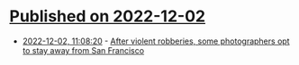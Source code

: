 # [Published on 2022-12-02](index.md)

* [2022-12-02, 11:08:20](https://news.ycombinator.com/item?id=33829032) - [After violent robberies, some photographers opt to stay away from San Francisco](https://abc7news.com/san-francisco-photography-robbery-photographers-not-visiting-photographer-assaulted-palace-of-fine-arts-attack/12453913/)
